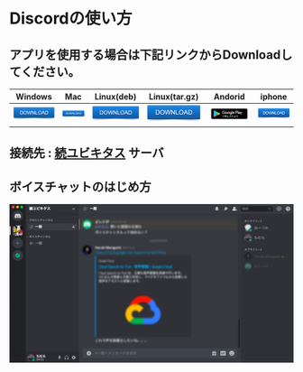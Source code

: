 # Discordの使い方
## アプリを使用する場合は下記リンクからDownloadしてください。

|  Windows  |  Mac  |  Linux(deb)  |  Linux(tar.gz)  |  Andorid  |  iphone  |
| ---- | ---- | ---- | ---- | ---- | ---- |
|  [![download](download.png)]([URL](https://discord.com/api/download?platform=win))  |  [![download](download.png)]([URL](https://discord.com/api/download?platform=osx))  | [![download](download.png)]([URL](https://discord.com/api/download?platform=linux&format=deb))  | [![download](download.png)]([URL](https://discord.com/api/download?platform=linux&format=tar.gz))  | [![Google play](google-play-badge.png)]([URL](https://play.google.com/store/apps/details?id=com.discord))  | [![download](download.png)]([URL](https://itunes.apple.com/us/app/discord-chat-for-games/id985746746))  |

## 接続先 : [続ユビキタス](https://discord.gg/GzrUdQ5) サーバ
## ボイスチャットのはじめ方
![discord-app](discord-app.png)